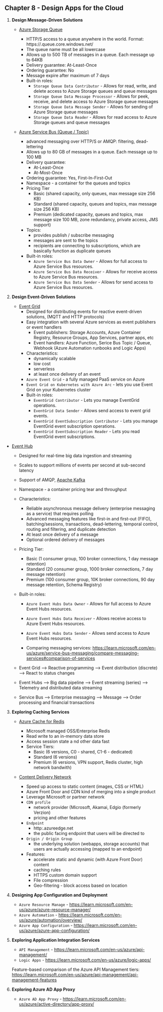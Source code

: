 ## Chapter 8 - Design Apps for the Cloud 

1. **Design Message-Driven Solutions**

   - [Azure Storage Queue](https://learn.microsoft.com/en-us/azure/storage/queues/)
     - HTTP/S access to a queue anywhere in the world. Format: https://<storage account>.queue.core.windows.net/<queue>
     - The queue name must be all lowercase
     - Allows up to 500 TB of messages in a queue. Each message up to 64KB
     - Delivery guarantee: At-Least-Once
     - Ordering guarantee: No
     - Message expire after maximum of 7 days
     - Built-in roles:
       - `Storage Queue Data Contributor` - Allows for read, write, and delete access to Azure Storage queues and queue messages
       - `Storage Queue Data Message Processor` - Allows for peek, receive, and delete access to Azure Storage queue messages
       - `Storage Queue Data Message Sender` - Allows for sending of Azure Storage queue messages
       - `Storage Queue Data Reader` - Allows for read access to Azure Storage queues and queue messages
       
   - [Azure Service Bus (Queue / Topic)](https://learn.microsoft.com/en-us/azure/service-bus-messaging/)
     - advanced messaging over HTTP/S or AMQP: filtering, dead-lettering
     - Allows up to 80 GB of messages in a queue. Each message up to 100 MB
     - Delivery quarantee: 
       - At-Least-Once
       - At-Most-Once
     - Ordering guarantee: Yes, First-In-First-Out
     - Namespace - a container for the queues and topics
     - Pricing Tier
       - Basic (shared capacity, only queues, max message size 256 KB)
       - Standard (shared capacity, queues and topics, max message size 256 KB)
       - Premium (dedicated capacity, queues and topics, max message size 100 MB, zone redundancy, private access, JMS support)
     - Topics:
       - provides publish / subscribe messaging
       - messages are sent to the topics
       - recipients are connecting to subscriptions, which are basically function as duplicate queues
     - Built-in roles:
       - `Azure Service Bus Data Owner` - Allows for full access to Azure Service Bus resources.
       - `Azure Service Bus Data Receiver` - Allows for receive access to Azure Service Bus resources.
       - `Azure Service Bus Data Sender` - Allows for send access to Azure Service Bus resources.

2. **Design Event-Driven Solutions**
 
    - [Event Grid](https://learn.microsoft.com/en-us/azure/event-grid/)
      - Designed for distributing events for reactive event-driven solutions, (MQTT and HTTP protocols)
      - Easy integration with several Azure services as event publishers or event handlers
        - Event publishers: Storage Accounts, Azure Container Registry, Resource Groups, App Services, partner apps, etc
        - Event handlers: Azure Function, Serice Bus Topic / Queue, Webhook (Azure Automation runbooks and Logic Apps)
      - Characteristics:
        - dynamically scalable
        - low cost
        - serverless
        - at least once delivery of an event
      - `Azure Event Grid` - a fully managed PaaS service on Azure
      - `Event Grid on Kubernetes with Azure Arc` - lets you use Event Grid on your Kubernetes cluster
      - Built-in roles:
        - `EventGrid Contributor` - Lets you manage EventGrid operations.
        - `EventGrid Data Sender` - Allows send access to event grid events.
        - `EventGrid EventSubscription Contributor` - Lets you manage EventGrid event subscription operations. 
        - `EventGrid EventSubscription Reader` - Lets you read EventGrid event subscriptions.
      
  - [Event Hub](https://learn.microsoft.com/en-us/azure/event-hubs/)
    - Designed for real-time big data ingestion and streaming
    - Scales to support millions of events per second at sub-second latency
    - Support of AMQP, [Apache Kafka](https://learn.microsoft.com/en-us/azure/event-hubs/azure-event-hubs-kafka-overview)
    - Namespace - a container pricing tear and throughput
    - Characteristics:
      - Reliable asynchronous message delivery (enterprise messaging as a service) that requires polling
      - Advanced messaging features like first-in and first-out (FIFO), batching/sessions, transactions, dead-lettering, temporal control, routing and filtering, and duplicate detection
      - At least once delivery of a message
      - Optional ordered delivery of messages
    - Pricing Tier:
      - Basic (1 consumer group, 100 broker connections, 1 day message retention)
      - Standard (20 consumer group, 1000 broker connections, 7 day message retention)
      - Premium (100 consumer group, 10K broker connections, 90 day message retention, Schema Registry)
    - Built-in roles:
      - `Azure Event Hubs Data Owner` - Allows for full access to Azure Event Hubs resources.
      - `Azure Event Hubs Data Receiver` - Allows receive access to Azure Event Hubs resources.
      - `Azure Event Hubs Data Sender` - Allows send access to Azure Event Hubs resources.

      - Comparing messaging services: https://learn.microsoft.com/en-us/azure/service-bus-messaging/compare-messaging-services#comparison-of-services

    - Event Grid  --> Reactive programming --> Event distribution (discrete) --> React to status changes
    - Event Hubs  --> Big data pipeline    --> Event streaming (series)      --> Telemetry and distributed data streaming
    - Service Bus --> Enterprise messaging --> Message                       --> Order processing and financial transactions
   

3. **Exploring Caching Services**
    
    - [Azure Cache for Redis](https://learn.microsoft.com/en-us/azure/azure-cache-for-redis)
      - Microsoft managed OSS/Enterprise Redis
      - Read write to an in-memory data store
      - Access session state a nd other data fast
      - Service Tiers:
        - Basic (6 versions, C0 - shared, C1-6 - dedicated)
        - Standard (6 versions)
        - Premium (6 versions, VPN support, Redis cluster, high network bandwith)
 
    - [Content Delivery Network](https://learn.microsoft.com/en-us/azure/frontdoor/)
      - Speed up access to static content (images, CSS or HTML)
      - Azure Front Door and CDN kind of merging into a single product
      - Leverage Microsoft or partner network
      - `CDN profile` 
        - network provider (Microsoft, Akamai, Edgio (formerly Verzion)
        - pricing and other features
      - `Endpoint`
        - http:<CDN-endpoint-name>.azureedge.net 
        - the public facing endpoint that users will be directed to
      - `Origin / Origin Group`
        - the underlying solution (webapps, storage accounts) that users are actually accessing (mapped to an endpoint)
      - Features:
        - accelerate static and dynamic (with Azure Front Door) content
        - caching rules
        - HTTPS custom domain support
        - File compression
        - Geo-filtering - block access based on location

4. **Designing App Configuration and Deployment**
    
   - `Azure Resource Manage` - https://learn.microsoft.com/en-us/azure/azure-resource-manager/
   - `Azure Automation` - https://learn.microsoft.com/en-us/azure/automation/overview/
   - `Azure App Configuration` - https://learn.microsoft.com/en-us/azure/azure-app-configuration/
    
5. **Exploring Application Integration Services**

    - `API Management` - https://learn.microsoft.com/en-us/azure/api-management/
    - `Logic Apps` - https://learn.microsoft.com/en-us/azure/logic-apps/

   Feature-based comparison of the Azure API Management tiers: https://learn.microsoft.com/en-us/azure/api-management/api-management-features

6. **Exploring Azure AD App Proxy**

    - `Azure AD App Proxy` - https://learn.microsoft.com/en-us/azure/active-directory/app-proxy/